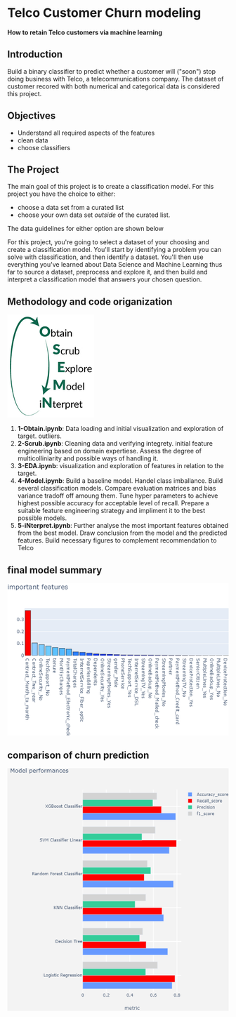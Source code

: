 # Telco Customer Churn modeling
__How to retain Telco customers via machine learning__


## Introduction

Build a binary classifier to predict whether a customer will ("soon") stop doing business with Telco, a telecommunications company. The dataset of customer recored with both numerical and categorical data is considered this project. 


## Objectives

- Understand all required aspects of the features
- clean data 
- choose classifiers 


## The Project

The main goal of this project is to create a classification model. For this project you have the choice to either:

- choose a data set from a curated list
- choose your own data set _outside_ of the curated list. 

The data guidelines for either option are shown below

For this project, you're going to select a dataset of your choosing and create a classification model. You'll start by identifying a problem you can solve with classification, and then identify a dataset. You'll then use everything you've learned about Data Science and Machine Learning thus far to source a dataset, preprocess and explore it, and then build and interpret a classification model that answers your chosen question.




## Methodology and code origanization
![](img/osemn.png)
1. **1-Obtain.ipynb**: Data loading and initial visualization and exploration of target. outliers. 
2. **2-Scrub.ipynb**: Cleaning data and verifying integrety. initial feature engineering based on domain expertiese. Assess the degree of multicolliniarity and possible ways of handling it.  
3. **3-EDA.ipynb**: visualization and exploration of features in relation to the target. 
4. **4-Model.ipynb**: Build a baseline model. Handel class imballance. Build several classification models. Compare evaluation matrices and bias variance tradoff off amoung them. Tune hyper parameters to achieve highest possible accuracy for acceptable level of recall. Prepare a suitable feature engineering strategy and impliment it to the best possible models.  
5. **5-iNterpret.ipynb**: Further analyse the most important features obtained from the best model. Draw conclusion from the model and the predicted features. Build necessary figures to complement recommendation to Telco 

## final model summary
![](img/RandForest_feature_importance.png)

## comparison of churn prediction 
![](img/model_comparison.png)



```python

```
